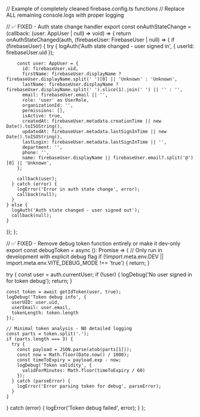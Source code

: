 // Example of completely cleaned firebase.config.ts functions
// Replace ALL remaining console.logs with proper logging

// ✅ FIXED - Auth state change handler
export const onAuthStateChange = (callback: (user: AppUser | null) => void) => {
  return onAuthStateChanged(auth, (firebaseUser: FirebaseUser | null) => {
    if (firebaseUser) {
      try {
        logAuth('Auth state changed - user signed in', { userId: firebaseUser.uid });
        
        const user: AppUser = {
          id: firebaseUser.uid,
          firstName: firebaseUser.displayName ? firebaseUser.displayName.split(' ')[0] || 'Unknown' : 'Unknown',
          lastName: firebaseUser.displayName ? firebaseUser.displayName.split(' ').slice(1).join(' ') || '' : '',
          email: firebaseUser.email || '',
          role: 'user' as UserRole,
          organizationId: '',
          permissions: [],
          isActive: true,
          createdAt: firebaseUser.metadata.creationTime || new Date().toISOString(),
          updatedAt: firebaseUser.metadata.lastSignInTime || new Date().toISOString(),
          lastLogin: firebaseUser.metadata.lastSignInTime || '',
          department: '',
          phone: '',
          name: firebaseUser.displayName || firebaseUser.email?.split('@')[0] || 'Unknown',
        };
        
        callback(user);
      } catch (error) {
        logError('Error in auth state change', error);
        callback(null);
      }
    } else {
      logAuth('Auth state changed - user signed out');
      callback(null);
    }
  });
};

// ✅ FIXED - Remove debug token function entirely or make it dev-only
export const debugToken = async (): Promise<void> => {
  // Only run in development with explicit debug flag
  if (!import.meta.env.DEV || import.meta.env.VITE_DEBUG_MODE !== 'true') {
    return;
  }
  
  try {
    const user = auth.currentUser;
    if (!user) {
      logDebug('No user signed in for token debug');
      return;
    }

    const token = await getIdToken(user, true);
    logDebug('Token debug info', {
      userUID: user.uid,
      userEmail: user.email,
      tokenLength: token.length
    });
    
    // Minimal token analysis - NO detailed logging
    const parts = token.split('.');
    if (parts.length === 3) {
      try {
        const payload = JSON.parse(atob(parts[1]));
        const now = Math.floor(Date.now() / 1000);
        const timeToExpiry = payload.exp - now;
        logDebug('Token validity', { 
          validForMinutes: Math.floor(timeToExpiry / 60) 
        });
      } catch (parseError) {
        logError('Error parsing token for debug', parseError);
      }
    }
  } catch (error) {
    logError('Token debug failed', error);
  }
};

